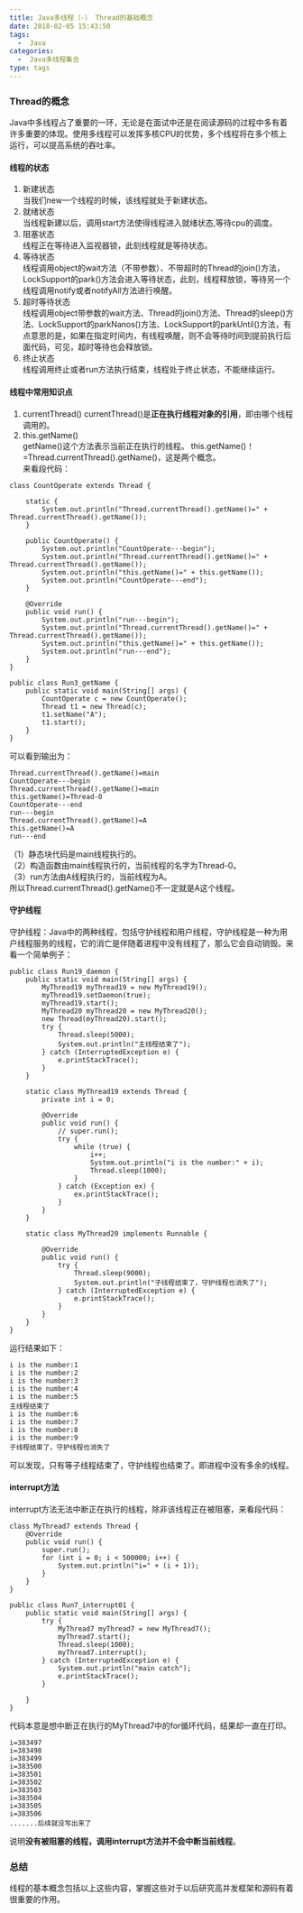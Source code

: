 ```yaml
---
title: Java多线程（-） Thread的基础概念
date: 2018-02-05 15:43:50
tags:
  -  Java  
categories:  
  -  Java多线程集合 
type: tags
---
```

### Thread的概念
Java中多线程占了重要的一环，无论是在面试中还是在阅读源码的过程中多有着许多重要的体现。使用多线程可以发挥多核CPU的优势，多个线程将在多个核上运行，可以提高系统的吞吐率。

#### 线程的状态
1. 新建状态  
当我们new一个线程的时候，该线程就处于新建状态。
1. 就绪状态  
当线程新建以后，调用start方法使得线程进入就绪状态,等待cpu的调度。  
1. 阻塞状态    
线程正在等待进入监视器锁，此刻线程就是等待状态。
1. 等待状态  
线程调用object的wait方法（不带参数）、不带超时的Thread的join()方法，LockSupport的park()方法会进入等待状态，此刻，线程释放锁，等待另一个线程调用notify或者notifyAll方法进行唤醒。
1. 超时等待状态  
线程调用object带参数的wait方法、Thread的join()方法、Thread的sleep()方法、LockSupport的parkNanos()方法、LockSupport的parkUntil()方法，有点意思的是，如果在指定时间内，有线程唤醒，则不会等待时间到提前执行后面代码，可见，超时等待也会释放锁。
1. 终止状态  
线程调用终止或者run方法执行结束，线程处于终止状态，不能继续运行。

#### 线程中常用知识点
1. currentThread()
currentThread()是**正在执行线程对象的引用**，即由哪个线程调用的。
1. this.getName()  
getName()这个方法表示当前正在执行的线程。
this.getName()！=Thread.currentThread().getName()，这是两个概念。  
来看段代码：
```
class CountOperate extends Thread {

    static {
        System.out.println("Thread.currentThread().getName()=" + Thread.currentThread().getName());
    }

    public CountOperate() {
        System.out.println("CountOperate---begin");
        System.out.println("Thread.currentThread().getName()=" + Thread.currentThread().getName());
        System.out.println("this.getName()=" + this.getName());
        System.out.println("CountOperate---end");
    }

    @Override
    public void run() {
        System.out.println("run---begin");
        System.out.println("Thread.currentThread().getName()=" + Thread.currentThread().getName());
        System.out.println("this.getName()=" + this.getName());
        System.out.println("run---end");
    }
}

public class Run3_getName {
    public static void main(String[] args) {
        CountOperate c = new CountOperate();
        Thread t1 = new Thread(c);
        t1.setName("A");
        t1.start();
    }
}
```
可以看到输出为：

```
Thread.currentThread().getName()=main
CountOperate---begin
Thread.currentThread().getName()=main
this.getName()=Thread-0
CountOperate---end
run---begin
Thread.currentThread().getName()=A
this.getName()=A
run---end
```
（1）静态块代码是main线程执行的。  
（2）构造函数由main线程执行的，当前线程的名字为Thread-0。  
（3）run方法由A线程执行的，当前线程为A。  
所以Thread.currentThread().getName()不一定就是A这个线程。

#### 守护线程
守护线程：Java中的两种线程，包括守护线程和用户线程，守护线程是一种为用户线程服务的线程，它的消亡是伴随着进程中没有线程了，那么它会自动销毁。来看一个简单例子：

```
public class Run19_daemon {
    public static void main(String[] args) {
        MyThread19 myThread19 = new MyThread19();
        myThread19.setDaemon(true);
        myThread19.start();
        MyThread20 myThread20 = new MyThread20();
        new Thread(myThread20).start();
        try {
            Thread.sleep(5000);
            System.out.println("主线程结束了");
        } catch (InterruptedException e) {
            e.printStackTrace();
        }
    }

    static class MyThread19 extends Thread {
        private int i = 0;

        @Override
        public void run() {
            // super.run();
            try {
                while (true) {
                    i++;
                    System.out.println("i is the number:" + i);
                    Thread.sleep(1000);
                }
            } catch (Exception ex) {
                ex.printStackTrace();
            }
        }
    }

    static class MyThread20 implements Runnable {

        @Override
        public void run() {
            try {
                Thread.sleep(9000);
                System.out.println("子线程结束了，守护线程也消失了");
            } catch (InterruptedException e) {
                e.printStackTrace();
            }
        }
    }
}
```
运行结果如下：

```
i is the number:1
i is the number:2
i is the number:3
i is the number:4
i is the number:5
主线程结束了
i is the number:6
i is the number:7
i is the number:8
i is the number:9
子线程结束了，守护线程也消失了
```
可以发现，只有等子线程结束了，守护线程也结束了。即进程中没有多余的线程。

#### interrupt方法
interrupt方法无法中断正在执行的线程，除非该线程正在被阻塞，来看段代码：

```
class MyThread7 extends Thread {
    @Override
    public void run() {
        super.run();
        for (int i = 0; i < 500000; i++) {
            System.out.println("i=" + (i + 1));
        }
    }
}
```

```
public class Run7_interrupt01 {
    public static void main(String[] args) {
        try {
            MyThread7 myThread7 = new MyThread7();
            myThread7.start();
            Thread.sleep(1000);
            myThread7.interrupt();
        } catch (InterruptedException e) {
            System.out.println("main catch");
            e.printStackTrace();
        }

    }
}
```
代码本意是想中断正在执行的MyThread7中的for循环代码，结果却一直在打印。

```
i=383497
i=383498
i=383499
i=383500
i=383501
i=383502
i=383503
i=383504
i=383505
i=383506
.......后续就没写出来了
```
说明**没有被阻塞的线程，调用interrupt方法并不会中断当前线程**。

### 总结
线程的基本概念包括以上这些内容，掌握这些对于以后研究高并发框架和源码有着很重要的作用。

